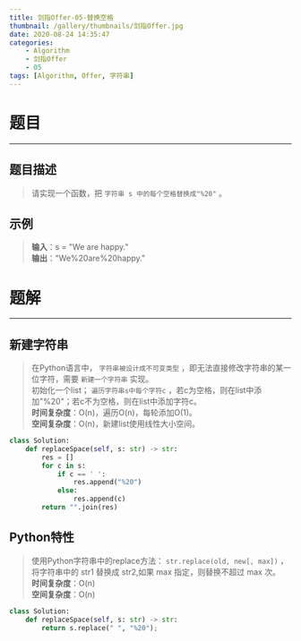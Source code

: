 ```yaml
---
title: 剑指Offer-05-替换空格
thumbnail: /gallery/thumbnails/剑指Offer.jpg
date: 2020-08-24 14:35:47
categories:
    - Algorithm  
    - 剑指Offer  
    - 05
tags: [Algorithm, Offer, 字符串]
---
```


# 题目
---
## 题目描述
> 请实现一个函数，把 `字符串 s 中的每个空格替换成"%20"` 。
<!-- more -->

## 示例
> **输入**：s = "We are happy."  
> **输出**："We%20are%20happy."  

# 题解
---
## 新建字符串
> 在Python语言中， `字符串被设计成不可变类型` ，即无法直接修改字符串的某一位字符，需要 `新建一个字符串` 实现。  
> 初始化一个list； `遍历字符串s中每个字符c` ，若c为空格，则在list中添加"%20"；若c不为空格，则在list中添加字符c。  
> **时间复杂度**：O(n)，遍历O(n)，每轮添加O(1)。  
> **空间复杂度**：O(n)，新建list使用线性大小空间。  

```python
class Solution:
    def replaceSpace(self, s: str) -> str:
        res = []
        for c in s:
            if c == ' ': 
                res.append("%20")
            else: 
                res.append(c)
        return "".join(res)
```

## Python特性
> 使用Python字符串中的replace方法： `str.replace(old, new[, max])` ，将字符串中的 str1 替换成 str2,如果 max 指定，则替换不超过 max 次。  
> **时间复杂度**：O(n)  
> **空间复杂度**：O(n)  

```python
class Solution:
    def replaceSpace(self, s: str) -> str:
        return s.replace(" ", "%20");
```
